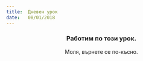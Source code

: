```yaml
---
title:  Дневен урок
date:   08/01/2018
---
```


### <center>Работим по този урок.</center>
<center>Моля, върнете се по-късно.</center>